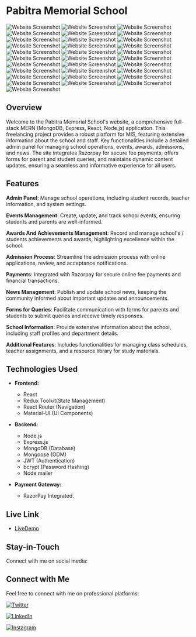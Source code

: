 # Pabitra Memorial School

![Website Screenshot](./client/src/assets/Images/WebsiteImages/new%20(1).png)
![Website Screenshot](./client/src/assets/Images/WebsiteImages/new%20(2).png)
![Website Screenshot](./client/src/assets/Images/WebsiteImages/new%20(3).png)
![Website Screenshot](./client/src/assets/Images/WebsiteImages/new%20(4).png)
![Website Screenshot](./client/src/assets/Images/WebsiteImages/new%20(5).png)
![Website Screenshot](./client/src/assets/Images/WebsiteImages/new%20(6).png)
![Website Screenshot](./client/src/assets/Images/WebsiteImages/Screenshot1.png)
![Website Screenshot](./client/src/assets/Images/WebsiteImages/Screenshot2.png)
![Website Screenshot](./client/src/assets/Images/WebsiteImages/new%20(8).png)
![Website Screenshot](./client/src/assets/Images/WebsiteImages/new%20(9).png)
![Website Screenshot](./client/src/assets/Images/WebsiteImages/Screenshot4.png)
![Website Screenshot](./client/src/assets/Images/WebsiteImages/new%20(12).png)
![Website Screenshot](./client/src/assets/Images/WebsiteImages/new%20(13).png)
![Website Screenshot](./client/src/assets/Images/WebsiteImages/new%20(14).png)
![Website Screenshot](./client/src/assets/Images/WebsiteImages/new%20(15).png)
![Website Screenshot](./client/src/assets/Images/WebsiteImages/new%20(11).png)
![Website Screenshot](./client/src/assets/Images/WebsiteImages/new%20(10).png)
![Website Screenshot](./client/src/assets/Images/WebsiteImages/Screenshot7.png)
![Website Screenshot](./client/src/assets/Images/WebsiteImages/Screenshot8.png)
![Website Screenshot](./client/src/assets/Images/WebsiteImages/Screenshot9.png)
![Website Screenshot](./client/src/assets/Images/WebsiteImages/Screenshot10.png)
![Website Screenshot](./client/src/assets/Images/WebsiteImages/Screenshot11.png)
![Website Screenshot](./client/src/assets/Images/WebsiteImages/Screenshot12.png)
![Website Screenshot](./client/src/assets/Images/WebsiteImages/Screenshot13.png)
![Website Screenshot](./client/src/assets/Images/WebsiteImages/Screenshot14.png)
![Website Screenshot](./client/src/assets/Images/WebsiteImages/Screenshot15.png)
![Website Screenshot](./client/src/assets/Images/WebsiteImages/Screenshot16.png)
![Website Screenshot](./client/src/assets/Images/WebsiteImages/Screenshot17.png)
![Website Screenshot](./client/src/assets/Images/WebsiteImages/Screenshot18.png)
![Website Screenshot](./client/src/assets/Images/WebsiteImages/new%20(7).png)
![Website Screenshot](./client/src/assets/Images/WebsiteImages/Screenshot20.png)

## Overview


Welcome to the Pabitra Memorial School's website, a comprehensive full-stack MERN (MongoDB, Express, React, Node.js) application. This freelancing project provides a robust platform for MIS, featuring extensive information about the school and staff. Key functionalities include a detailed admin panel for managing school operations, events, awards, admissions, and news. The site integrates Razorpay for secure fee payments, offers forms for parent and student queries, and maintains dynamic content updates, ensuring a seamless and informative experience for all users.

## Features

**Admin Panel**: Manage school operations, including student records, teacher information, and system settings.

**Events Management**: Create, update, and track school events, ensuring students and parents are well-informed.

**Awards And Achievements Management**: Record and manage school's / students achievements and awards, highlighting excellence within the school.

**Admission Process**: Streamline the admission process with online applications, review, and acceptance notifications.

**Payments**: Integrated with Razorpay for secure online fee payments and financial transactions.

**News Management**: Publish and update school news, keeping the community informed about important updates and announcements.

**Forms for Queries**: Facilitate communication with forms for parents and students to submit queries and receive timely responses.

**School Information**: Provide extensive information about the school, including staff profiles and department details.

**Additional Features**: Includes functionalities for managing class schedules, teacher assignments, and a resource library for study materials.

## Technologies Used

- **Frontend:**
  - React
  - Redux Toolkit(State Management)
  - React Router (Navigation)
  - Material-UI (UI Components)

- **Backend:**
  - Node.js
  - Express.js
  - MongoDB (Database)
  - Mongoose (ODM)
  - JWT (Authentication)
  - bcrypt (Password Hashing)
  - Node mailer
  
- **Payment Gateway:**
  - RazorPay Integrated.

## Live Link

 - [LiveDemo](https://www.mysoreinternationalschool.com/)

## Stay-in-Touch

Connect with me on social media:

## Connect with Me

Feel free to connect with me on professional platforms:

[![Twitter](https://img.shields.io/badge/Twitter-rohith_m_kira-00acee?style=for-the-badge&logo=twitter&logoColor=white)](https://twitter.com/rohith_m_kira)

[![LinkedIn](https://img.shields.io/badge/LinkedIn-rohith_kira-0077b5?style=for-the-badge&logo=linkedin&logoColor=white)](https://www.linkedin.com/in/rohith-kira-bab309267/)
 
[![Instagram](https://img.shields.io/badge/Instagram-rohith_kira-e4405f?style=for-the-badge&logo=instagram&logoColor=white)](https://www.instagram.com/rohith_kira/)
